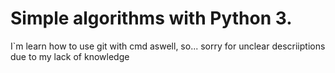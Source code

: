 # Simple algorithms with Python 3.

I`m learn how to use git with cmd aswell, so... sorry for unclear descriiptions due to my lack of knowledge
